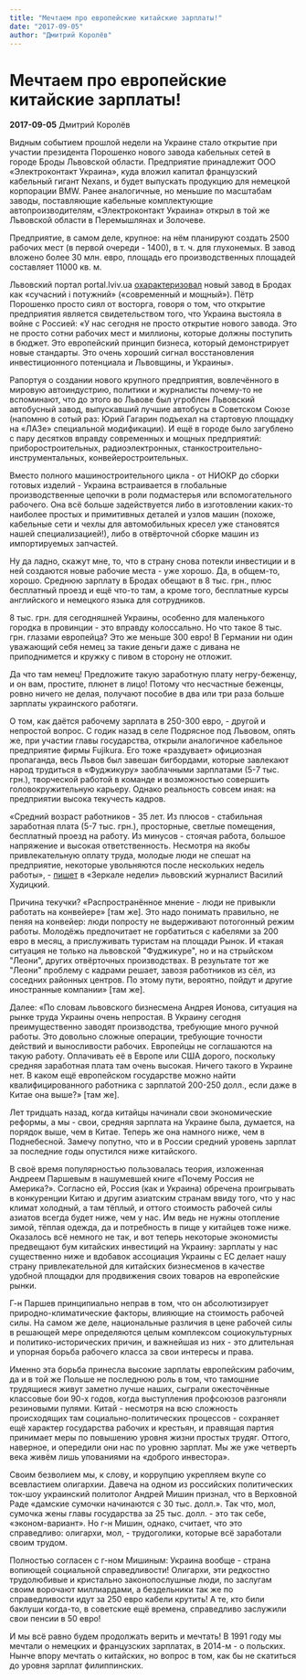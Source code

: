 ```yaml
---
title: "Мечтаем про европейские китайские зарплаты!"
date: "2017-09-05"
author: "Дмитрий Королёв"
---
```


# Мечтаем про европейские китайские зарплаты!

**2017-09-05** Дмитрий Королёв

Видным событием прошлой недели на Украине стало открытие при участии президента Порошенко нового завода кабельных сетей в городе Броды Львовской области. Предприятие принадлежит ООО «Электроконтакт Украина», куда вложил капитал французский кабельный гигант Nexans, и будет выпускать продукцию для немецкой корпорации BMW. Ранее аналогичные, но меньшие по масштабам заводы, поставляющие кабельные комплектующие автопроизводителям, «Электроконтакт Украина» открыл в той же Львовской области в Перемышлянах и Золочеве.

Предприятие, в самом деле, крупное: на нём планируют создать 2500 рабочих мест (в первой очереди - 1400), в т. ч. для глухонемых. В завод вложено более 30 млн. евро, площадь его производственных площадей составляет 11000 кв. м.

Львовский портал portal.lviv.ua [охарактеризовал](http://portal.lviv.ua/news/2017/08/30/%20poroshenko-vidriv-u-brodah-zavod-shho-vigotovlyatime-kabelni-merezhi-dlya-kontsernu-bmw) новый завод в Бродах как «сучасний і потужний» («современный и мощный»). Пётр Порошенко просто сиял от восторга, говоря о том, что открытие предприятия является свидетельством того, что Украина выстояла в войне с Россией: «У нас сегодня не просто открытие нового завода. Это не просто сотни рабочих мест и миллионы, которые должны поступить в бюджет. Это европейский принцип бизнеса, который демонстрирует новые стандарты. Это очень хороший сигнал восстановления инвестиционного потенциала и Львовщины, и Украины».

Рапортуя о создании нового крупного предприятия, вовлечённого в мировую автоиндустрию, политики и журналисты почему-то не вспоминают, что до этого во Львове был угроблен Львовский автобусный завод, выпускавший лучшие автобусы в Советском Союзе (напомню в сотый раз: Юрий Гагарин подъехал на стартовую площадку на «ЛАЗе» специальной модификации). И ещё в городе было загублено с пару десятков вправду современных и мощных предприятий: приборостроительных, радиоэлектронных, станкостроительно-инструментальных, конвейеростроительных.

Вместо полного машиностроительного цикла - от НИОКР до сборки готовых изделий - Украина встраивается в глобальные производственные цепочки в роли подмастерья или вспомогательного рабочего. Она всё больше задействуется либо в изготовлении каких-то наиболее простых и примитивных деталей и узлов машин (похоже, кабельные сети и чехлы для автомобильных кресел уже становятся нашей специализацией!), либо в отвёрточной сборке машин из импортируемых запчастей.

Ну да ладно, скажут мне, то, что в страну снова потекли инвестиции и в ней создаются новые рабочие места - уже хорошо. Да, в общем-то, хорошо. Среднюю зарплату в Бродах обещают в 8 тыс. грн., плюс бесплатный проезд и ещё что-то там, а кроме того, бесплатные курсы английского и немецкого языка для сотрудников.

8 тыс. грн. для сегодняшней Украины, особенно для маленького городка в провинции - это вправду колоссально. Но что такое 8 тыс. грн. глазами европейца? Это же меньше 300 евро! В Германии ни один уважающий себя немец за такие деньги даже с дивана не приподнимется и кружку с пивом в сторону не отложит.

Да что там немец! Предложите такую заработную плату негру-беженцу, и он вам, простите, плюнет в лицо! Потому что несчастные беженцы, ровно ничего не делая, получают пособие в два или три раза больше зарплаты украинского работяги.

О том, как даётся рабочему зарплата в 250-300 евро, - другой и непростой вопрос. С годик назад в селе Подрясное под Львовом, опять же, при участии главы государства, открыли аналогичное кабельное предприятие фирмы Fujikura. Его тоже «раздувает» официозная пропаганда, весь Львов был завешан бигбордами, которые завлекают народ трудиться в «Фуджикуру» заоблачными зарплатами (5-7 тыс. грн.), творческой работой в команде и возможностью совершить головокружительную карьеру. Однако реальность совсем иная: на предприятии высока текучесть кадров.

«Средний возраст работников - 35 лет. Из плюсов - стабильная заработная плата (5-7 тыс. грн.), просторные, светлые помещения, бесплатный проезд на работу. Из минусов - стоячая работа, большое напряжение и высокая ответственность. Несмотря на якобы привлекательную оплату труда, молодые люди не спешат на предприятие, некоторые увольняются после нескольких недель работы», - [пишет](https://zn.ua/%20business/strana-tretego-mira-konveyer-i-zarplaty-nizhe-chem-v-kitae-244879_.html) в «Зеркале недели» львовский журналист Василий Худицкий.

Причина текучки? «Распространённое мнение - люди не привыкли работать на конвейере» [там же]. Это надо понимать правильно, не пеняя на конвейер: люди попросту не выдерживают потогонный режим работы. Молодёжь предпочитает не горбатиться с кабелями за 200 евро в месяц, а прислуживать туристам на площади Рынок. И «такая ситуация не только на львовской "Фуджикуре", но и на стрыйском "Леони", других отвёрточных производствах. В результате тот же "Леони" проблему с кадрами решает, завозя работников из сёл, из соседних районных центров. По этому пути, вероятно, пойдут и другие иностранные компании» [там же].

Далее: «По словам львовского бизнесмена Андрея Ионова, ситуация на рынке труда Украины очень непростая. В Украину сегодня преимущественно заводят производства, требующие много ручной работы. Это довольно сложные операции, требующие точности действий и выносливости рабочих. Европейцы не соглашаются на такую работу. Оплачивать её в Европе или США дорого, поскольку средняя заработная плата там очень высокая. Ничего такого в Украине нет. В каком ещё европейском государстве можно найти квалифицированного работника с зарплатой 200-250 долл., если даже в Китае она выше?» [там же].

Лет тридцать назад, когда китайцы начинали свои экономические реформы, а мы - свои, средняя зарплата на Украине была, думается, на порядок выше, чем в Китае. Теперь же она намного ниже, чем в Поднебесной. Замечу попутно, что и в России средний уровень зарплат за последние годы опустился ниже китайского.

В своё время популярностью пользовалась теория, изложенная Андреем Паршевым в нашумевшей книге «Почему Россия не Америка?». Согласно ей, Россия (как и Украина) обречена проигрывать в конкуренции Китаю и другим азиатским странам ввиду того, что у нас климат холодный, а там тёплый, и оттого стоимость рабочей силы азиатов всегда будет ниже, чем у нас. Им ведь не нужны отопление зимой, тёплая одежда, да и потребность в пище у китайцев тоже ниже. Оказалось всё немного не так, и вот теперь некоторые экономисты предвещают бум китайских инвестиций на Украину: зарплаты у нас существенно ниже и вдобавок ассоциация Украины с ЕС делает нашу страну привлекательной для китайских бизнесменов в качестве удобной площадки для продвижения своих товаров на европейские рынки.

Г-н Паршев принципиально неправ в том, что он абсолютизирует природно-климатические факторы, влияющие на стоимость рабочей силы. На самом же деле, национальные различия в цене рабочей силы в решающей мере определяются целым комплексом социокультурных и политико-исторических причин, и важнейшая из них - это длительная и упорная борьба рабочего класса за свои интересы и права.

Именно эта борьба принесла высокие зарплаты европейским рабочим, да и в той же Польше не последнюю роль в том, что тамошние трудящиеся живут заметно лучше наших, сыграли ожесточённые классовые бои 90-х годов, когда выступления профсоюзов разгоняли резиновыми пулями. Китай - несмотря на всю сложность происходящих там социально-политических процессов - сохраняет ещё характер государства рабочих и крестьян, и правящая партия принимает меры по повышению уровня жизни простых трудяг. Оттого, наверное, и опередили они нас по уровню зарплат. Мы же уже четверть века живём лишь упованиями на «доброго инвестора».

Своим безволием мы, к слову, и коррупцию укрепляем вкупе со всевластием олигархии. Давеча на одном из российских политических ток-шоу украинский политолог Андрей Мишин признал, что в Верховной Раде «дамские сумочки начинаются с 30 тыс. долл.». Так что, мол, сумочка жены главы государства за 25 тыс. долл. - это так себе, «эконом-вариант». Но г-н Мишин, однако, считает, что это справедливо: олигархи, мол, - трудоголики, которые всё заработали своим трудом.

Полностью согласен с г-ном Мишиным: Украина вообще - страна вопиющей социальной справедливости! Олигархи, эти редкостно трудолюбивые и кристально законопослушные люди, по заслугам своим ворочают миллиардами, а бездельники так же по справедливости идут за 250 евро кабели крутить! А те, кто били баклуши когда-то, в советские ещё времена, справедливо заслужили свои пенсии в 50 евро!

И мы всё равно будем продолжать верить и мечтать! В 1991 году мы мечтали о немецких и французских зарплатах, в 2014-м - о польских. Нынче впору мечтать о китайских, но вопрос в том, как бы не скатиться до уровня зарплат филиппинских.